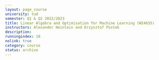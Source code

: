 ```yaml
---
layout: page_course
university: tud
semester: Q1 & Q2 2022/2023
title: Linear Algebra and Optimisation for Machine Learning (WI4635)
instructors: Alexander Heinlein and Krzysztof Postek
description:
runningindex: 18
nolink: true
category: course
status: archive
---
```

